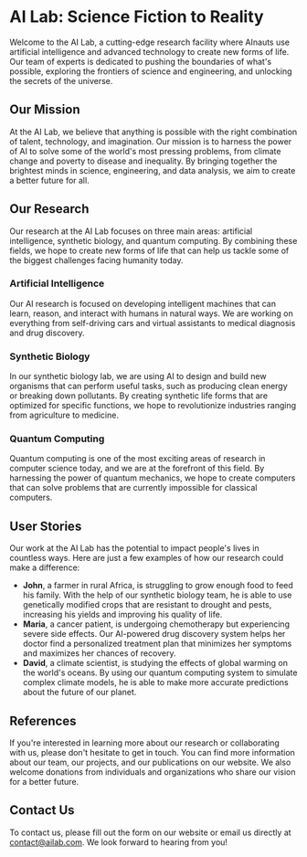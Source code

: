 <!--
Write me content for website with wallpaper which alt text is:

"A futuristic laboratory where AInauts use AI and advanced technology to create new forms of life."

The name/title of the page should not be 1:1 copy of the alt text but rather a real content of the website which is using this wallpaper.

- Use markdown format
- Start with the heading
- The content should look like a real website
- Include real sections like references, contact, user stories, etc. use things relevant to the page purpose.
- Feel free to use structure like headings, bullets, numbering, blockquotes, paragraphs, horizontal lines, etc.
- You can use formatting like bold or _italic_
- You can include UTF-8 emojis
- Links should be only #hash anchors (and you can refer to the document itself)
- Do not include images
-->

<!--font:Montserrat-->

# AI Lab: Science Fiction to Reality

Welcome to the AI Lab, a cutting-edge research facility where AInauts use artificial intelligence and advanced technology to create new forms of life. Our team of experts is dedicated to pushing the boundaries of what's possible, exploring the frontiers of science and engineering, and unlocking the secrets of the universe.

## Our Mission

At the AI Lab, we believe that anything is possible with the right combination of talent, technology, and imagination. Our mission is to harness the power of AI to solve some of the world's most pressing problems, from climate change and poverty to disease and inequality. By bringing together the brightest minds in science, engineering, and data analysis, we aim to create a better future for all.

## Our Research

Our research at the AI Lab focuses on three main areas: artificial intelligence, synthetic biology, and quantum computing. By combining these fields, we hope to create new forms of life that can help us tackle some of the biggest challenges facing humanity today.

### Artificial Intelligence

Our AI research is focused on developing intelligent machines that can learn, reason, and interact with humans in natural ways. We are working on everything from self-driving cars and virtual assistants to medical diagnosis and drug discovery.

### Synthetic Biology

In our synthetic biology lab, we are using AI to design and build new organisms that can perform useful tasks, such as producing clean energy or breaking down pollutants. By creating synthetic life forms that are optimized for specific functions, we hope to revolutionize industries ranging from agriculture to medicine.

### Quantum Computing

Quantum computing is one of the most exciting areas of research in computer science today, and we are at the forefront of this field. By harnessing the power of quantum mechanics, we hope to create computers that can solve problems that are currently impossible for classical computers.

## User Stories

Our work at the AI Lab has the potential to impact people's lives in countless ways. Here are just a few examples of how our research could make a difference:

-   **John**, a farmer in rural Africa, is struggling to grow enough food to feed his family. With the help of our synthetic biology team, he is able to use genetically modified crops that are resistant to drought and pests, increasing his yields and improving his quality of life.
-   **Maria**, a cancer patient, is undergoing chemotherapy but experiencing severe side effects. Our AI-powered drug discovery system helps her doctor find a personalized treatment plan that minimizes her symptoms and maximizes her chances of recovery.
-   **David**, a climate scientist, is studying the effects of global warming on the world's oceans. By using our quantum computing system to simulate complex climate models, he is able to make more accurate predictions about the future of our planet.

## References

If you're interested in learning more about our research or collaborating with us, please don't hesitate to get in touch. You can find more information about our team, our projects, and our publications on our website. We also welcome donations from individuals and organizations who share our vision for a better future.

## Contact Us

To contact us, please fill out the form on our website or email us directly at [contact@ailab.com](mailto:contact@ailab.com). We look forward to hearing from you!
